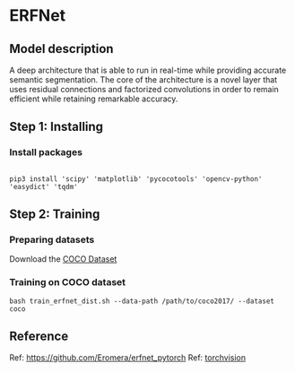 # ERFNet

## Model description

A deep architecture that is able to run in real-time while providing accurate semantic segmentation.
The core of the architecture is a novel layer that uses residual connections and factorized convolutions in order to remain efficient while retaining remarkable accuracy. 

## Step 1: Installing

### Install packages

```shell

pip3 install 'scipy' 'matplotlib' 'pycocotools' 'opencv-python' 'easydict' 'tqdm'

```

## Step 2: Training

### Preparing datasets

Download the [COCO Dataset](https://cocodataset.org/#home)

### Training on COCO dataset

```shell
bash train_erfnet_dist.sh --data-path /path/to/coco2017/ --dataset coco
```

## Reference

Ref: https://github.com/Eromera/erfnet_pytorch
Ref: [torchvision](../../torchvision/pytorch/README.md)
